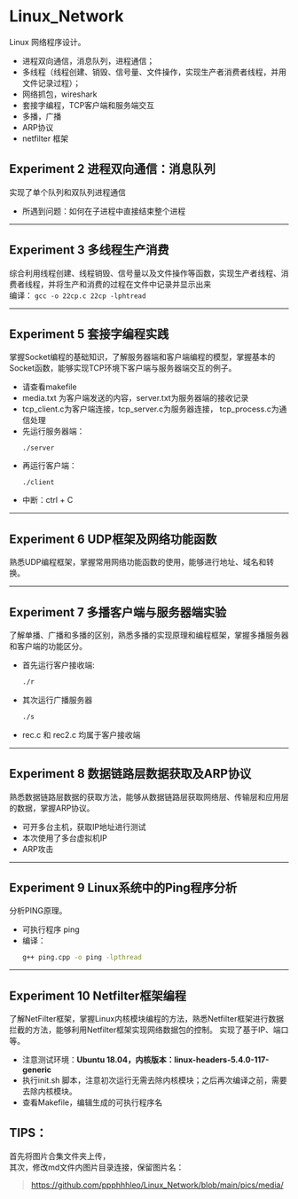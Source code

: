 # Linux_Network
Linux 网络程序设计。
* 进程双向通信，消息队列，进程通信；
* 多线程（线程创建、销毁、信号量、文件操作，实现生产者消费者线程，并用文件记录过程）；
* 网络抓包，wireshark
* 套接字编程，TCP客户端和服务端交互
* 多播，广播
* ARP协议
* netfilter 框架


## Experiment 2 进程双向通信：消息队列
实现了单个队列和双队列进程通信
* 所遇到问题：如何在子进程中直接结束整个进程

***
## Experiment 3 多线程生产消费
综合利用线程创建、线程销毁、信号量以及文件操作等函数，实现生产者线程、消费者线程，并将生产和消费的过程在文件中记录并显示出来  
    编译：
    ```
    gcc -o 22cp.c 22cp -lphtread
    ```

 ***

## Experiment 5 套接字编程实践
掌握Socket编程的基础知识，了解服务器端和客户端编程的模型，掌握基本的Socket函数，能够实现TCP环境下客户端与服务器端交互的例子。

* 请查看makefile
* media.txt 为客户端发送的内容，server.txt为服务器端的接收记录
* tcp_client.c为客户端连接，tcp_server.c为服务器连接， tcp_process.c为通信处理
* 先运行服务器端：
    ```
    ./server
    ```
* 再运行客户端：
    ```
    ./client
    ```
* 中断：ctrl + C

***

## Experiment 6 UDP框架及网络功能函数

熟悉UDP编程框架，掌握常用网络功能函数的使用，能够进行地址、域名和转换。  

***


## Experiment 7 多播客户端与服务器端实验
了解单播、广播和多播的区别，熟悉多播的实现原理和编程框架，掌握多播服务器和客户端的功能区分。

* 首先运行客户接收端:
    ```cmd
    ./r
    ```
* 其次运行广播服务器
    ```cmd
    ./s
    ```
* rec.c 和 rec2.c 均属于客户接收端

***

## Experiment 8 数据链路层数据获取及ARP协议

熟悉数据链路层数据的获取方法，能够从数据链路层获取网络层、传输层和应用层的数据，掌握ARP协议。


* 可开多台主机，获取IP地址进行测试
* 本次使用了多台虚拟机IP
* ARP攻击

***

## Experiment 9 Linux系统中的Ping程序分析
分析PING原理。

* 可执行程序 ping
* 编译：
    ```cmd
    g++ ping.cpp -o ping -lpthread
    ```
***

## Experiment 10 Netfilter框架编程

了解NetFilter框架，掌握Linux内核模块编程的方法，熟悉Netfilter框架进行数据拦截的方法，能够利用Netfilter框架实现网络数据包的控制。
实现了基于IP、端口等。

* 注意测试环境：**Ubuntu 18.04，内核版本：linux-headers-5.4.0-117-generic**
* 执行init.sh 脚本，注意初次运行无需去除内核模块；之后再次编译之前，需要去除内核模块。
* 查看Makefile，编辑生成的可执行程序名


## TIPS：
首先将图片合集文件夹上传，  
其次，修改md文件内图片目录连接，保留图片名：
> https://github.com/ppphhhleo/Linux_Network/blob/main/pics/media/